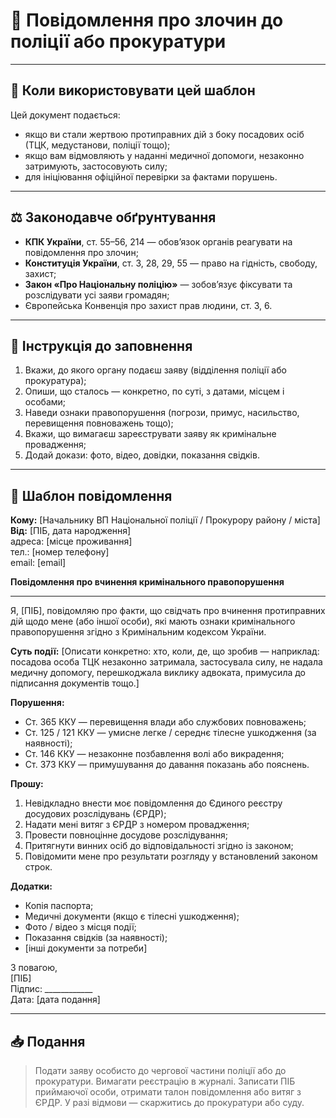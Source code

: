 # 🚨 Повідомлення про злочин до поліції або прокуратури

---

## 📘 Коли використовувати цей шаблон
Цей документ подається:
- якщо ви стали жертвою протиправних дій з боку посадових осіб (ТЦК, медустанови, поліції тощо);
- якщо вам відмовляють у наданні медичної допомоги, незаконно затримують, застосовують силу;
- для ініціювання офіційної перевірки за фактами порушень.

---

## ⚖️ Законодавче обґрунтування
- **КПК України**, ст. 55–56, 214 — обовʼязок органів реагувати на повідомлення про злочин;
- **Конституція України**, ст. 3, 28, 29, 55 — право на гідність, свободу, захист;
- **Закон «Про Національну поліцію»** — зобовʼязує фіксувати та розслідувати усі заяви громадян;
- Європейська Конвенція про захист прав людини, ст. 3, 6.

---

## 📝 Інструкція до заповнення
1. Вкажи, до якого органу подаєш заяву (відділення поліції або прокуратура);
2. Опиши, що сталось — конкретно, по суті, з датами, місцем і особами;
3. Наведи ознаки правопорушення (погрози, примус, насильство, перевищення повноважень тощо);
4. Вкажи, що вимагаєш зареєструвати заяву як кримінальне провадження;
5. Додай докази: фото, відео, довідки, показання свідків.

---

## 📄 Шаблон повідомлення

**Кому:** [Начальнику ВП Національної поліції / Прокурору району / міста]  
**Від:** [ПІБ, дата народження]  
адреса: [місце проживання]  
тел.: [номер телефону]  
email: [email]

**Повідомлення про вчинення кримінального правопорушення**

---

Я, [ПІБ], повідомляю про факти, що свідчать про вчинення протиправних дій щодо мене (або іншої особи), які мають ознаки кримінального правопорушення згідно з Кримінальним кодексом України.

**Суть події:**
[Описати конкретно: хто, коли, де, що зробив — наприклад: посадова особа ТЦК незаконно затримала, застосувала силу, не надала медичну допомогу, перешкоджала виклику адвоката, примусила до підписання документів тощо.]

**Порушення:**
- Ст. 365 ККУ — перевищення влади або службових повноважень;
- Ст. 125 / 121 ККУ — умисне легке / середнє тілесне ушкодження (за наявності);
- Ст. 146 ККУ — незаконне позбавлення волі або викрадення;
- Ст. 373 ККУ — примушування до давання показань або пояснень.

**Прошу:**
1. Невідкладно внести моє повідомлення до Єдиного реєстру досудових розслідувань (ЄРДР);
2. Надати мені витяг з ЄРДР з номером провадження;
3. Провести повноцінне досудове розслідування;
4. Притягнути винних осіб до відповідальності згідно із законом;
5. Повідомити мене про результати розгляду у встановлений законом строк.

**Додатки:**
- Копія паспорта;
- Медичні документи (якщо є тілесні ушкодження);
- Фото / відео з місця події;
- Показання свідків (за наявності);
- [інші документи за потреби]

З повагою,  
[ПІБ]  
Підпис: ____________  
Дата: [дата подання]

---

## 📥 Подання
> Подати заяву особисто до чергової частини поліції або до прокуратури. Вимагати реєстрацію в журналі.
> Записати ПІБ приймаючої особи, отримати талон повідомлення або витяг з ЄРДР.
> У разі відмови — скаржитись до прокуратури або суду.

